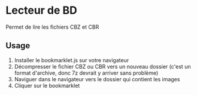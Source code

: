 # Lecteur de BD

Permet de lire les fichiers CBZ et CBR

## Usage

1. Installer le bookmarklet.js sur votre navigateur
2. Décompresser le fichier CBZ ou CBR vers un nouveau dossier (c'est un format d'archive, donc 7z devrait y arriver sans problème)
3. Naviguer dans le navigateur vers le dossier qui contient les images
4. Cliquer sur le bookmarklet
